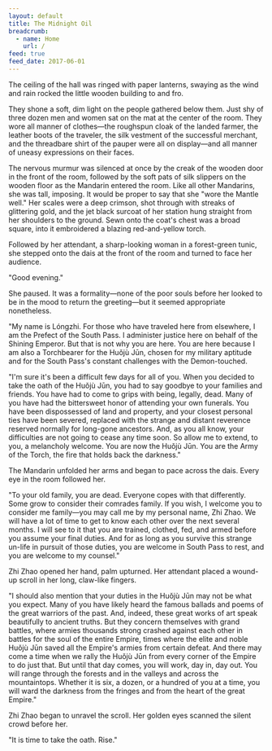 ```yaml
---
layout: default
title: The Midnight Oil
breadcrumb:
  - name: Home
    url: /
feed: true
feed_date: 2017-06-01
---
```

The ceiling of the hall was ringed with paper lanterns, swaying as the wind and rain rocked the little wooden building to and fro.

They shone a soft, dim light on the people gathered below them.  Just shy of three dozen men and women sat on the mat at the center of the room.  They wore all manner of clothes—the roughspun cloak of the landed farmer, the leather boots of the traveler, the silk vestment of the successful merchant, and the threadbare shirt of the pauper were all on display—and all manner of uneasy expressions on their faces.

The nervous murmur was silenced at once by the creak of the wooden door in the front of the room, followed by the soft pats of silk slippers on the wooden floor as the Mandarin entered the room.  Like all other Mandarins, she was tall, imposing.  It would be proper to say that she "wore the Mantle well."  Her scales were a deep crimson, shot through with streaks of glittering gold, and the jet black surcoat of her station hung straight from her shoulders to the ground.  Sewn onto the coat's chest was a broad square, into it embroidered a blazing red-and-yellow torch.

Followed by her attendant, a sharp-looking woman in a forest-green tunic, she stepped onto the dais at the front of the room and turned to face her audience.

"Good evening."

She paused.  It was a formality—none of the poor souls before her looked to be in the mood to return the greeting—but it seemed appropriate nonetheless.

"My name is Lóngzhi.  For those who have traveled here from elsewhere, I am the Prefect of the South Pass.  I administer justice here on behalf of the Shining Emperor.  But that is not why you are here.  You are here because I am also a Torchbearer for the Huǒjù Jūn, chosen for my military aptitude and for the South Pass's constant challenges with the Demon-touched.

"I'm sure it's been a difficult few days for all of you.  When you decided to take the oath of the Huǒjù Jūn, you had to say goodbye to your families and friends.  You have had to come to grips with being, legally, dead.  Many of you have had the bittersweet honor of attending your own funerals.  You have been dispossessed of land and property, and your closest personal ties have been severed, replaced with the strange and distant reverence reserved normally for long-gone ancestors.  And, as you all know, your difficulties are not going to cease any time soon.  So allow me to extend, to you, a melancholy welcome.  You are now the Huǒjù Jūn.  You are the Army of the Torch, the fire that holds back the darkness."

The Mandarin unfolded her arms and began to pace across the dais.  Every eye in the room followed her.

"To your old family, you are dead.  Everyone copes with that differently.  Some grow to consider their comrades family.  If you wish, I welcome you to consider me family—you may call me by my personal name, Zhi Zhao.  We will have a lot of time to get to know each other over the next several months.  I will see to it that you are trained, clothed, fed, and armed before you assume your final duties.  And for as long as you survive this strange un-life in pursuit of those duties, you are welcome in South Pass to rest, and you are welcome to my counsel."

Zhi Zhao opened her hand, palm upturned.  Her attendant placed a wound-up scroll in her long, claw-like fingers.

"I should also mention that your duties in the Huǒjù Jūn may not be what you expect.  Many of you have likely heard the famous ballads and poems of the great warriors of the past.  And, indeed, these great works of art speak beautifully to ancient truths.  But they concern themselves with grand battles, where armies thousands strong crashed against each other in battles for the soul of the entire Empire, times where the elite and noble Huǒjù Jūn saved all the Empire's armies from certain defeat.  And there may come a time when we rally the Huǒjù Jūn from every corner of the Empire to do just that.  But until that day comes, you will work, day in, day out.  You will range through the forests and in the valleys and across the mountaintops.  Whether it is six, a dozen, or a hundred of you at a time, you will ward the darkness from the fringes and from the heart of the great Empire."

Zhi Zhao began to unravel the scroll.  Her golden eyes scanned the silent crowd before her.

"It is time to take the oath.  Rise."
